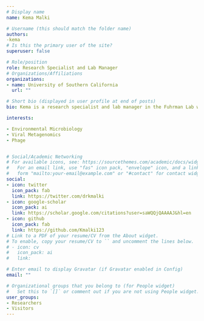 ```yaml
---
# Display name
name: Kema Malki 

# Username (this should match the folder name)
authors:
-kema
# Is this the primary user of the site?
superuser: false

# Role/position
role: Research Specialist and Lab Manager
# Organizations/Affiliations
organizations:
- name: University of Southern California
  url: ""

# Short bio (displayed in user profile at end of posts)
bio: Kema is a research specialist and lab manager in the Fuhrman Lab working on the CBIOMES collaboration. 

interests:

- Environmental Microbiology
- Viral Metagenomics
- Phage


# Social/Academic Networking
# For available icons, see: https://sourcethemes.com/academic/docs/widgets/#icons
#   For an email link, use "fas" icon pack, "envelope" icon, and a link in the
#   form "mailto:your-email@example.com" or "#contact" for contact widget.
social:
- icon: twitter
  icon_pack: fab
  link: https://twitter.com/drkmalki
- icon: google-scholar
  icon_pack: ai
  link: https://scholar.google.com/citations?user=saWQQjQAAAAJ&hl=en
- icon: github
  icon_pack: fab
  link: https://github.com/Kmalki123
# Link to a PDF of your resume/CV from the About widget.
# To enable, copy your resume/CV to `` and uncomment the lines below.  
# - icon: cv
#   icon_pack: ai
#   link: 

# Enter email to display Gravatar (if Gravatar enabled in Config)
email: ""

# Organizational groups that you belong to (for People widget)
#   Set this to `[]` or comment out if you are not using People widget.  
user_groups:
- Researchers
- Visitors
---
```



